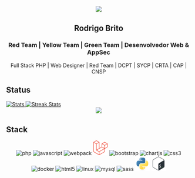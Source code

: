 <div align="center">
  <a href="https://www.rodrigobrito.dev.br/">
    <img width="100" src="https://www.rodrigobrito.dev.br/img/logo.svg">
  </a>
</div>

<h2 align="center">Rodrigo Brito</h2>
<h3 align="center">Red Team | Yellow Team | Green Team | Desenvolvedor Web & AppSec</h3>
<div align="center">Full Stack PHP | Web Designer | Red Team | DCPT | SYCP | CRTA | CAP | CNSP</div>

<h2>Status</h2>
<div>
     <a href="https://github-readme-stats.vercel.app">
        <img width="49%" alt="Stats" src="https://github-readme-stats-sigma-five.vercel.app/api?&count_private=true&include_all_commits=true&username=brito101&theme=tokyonight&custom_title=GitHub+Stats&hide_border=true"/>
    </a>
 <a href="https://github-readme-streak-stats.herokuapp.com">
        <img width="49%" alt="Streak Stats" src="https://github-readme-streak-stats.herokuapp.com?user=brito101&theme=tokyonight&hide_border=true"/>
    </a>
</div>

<div  align="center">
   <img src="https://github-readme-stats-sigma-five.vercel.app/api/top-langs/?username=brito101&theme=tokyonight&hide_border=true" />
  </div>

<h2>Stack</h2>

<p align="center">
  <img src="https://cdn.jsdelivr.net/gh/devicons/devicon/icons/php/php-original.svg" alt="php" width="40" height="40"/> 
  <img src="https://cdn.jsdelivr.net/gh/devicons/devicon/icons/javascript/javascript-original.svg" alt="javascript" width="40" height="40"/> 
  <img src="https://cdn.jsdelivr.net/gh/devicons/devicon/icons/webpack/webpack-original.svg" alt="webpack" width="40" height="40"/> 
  <img src="https://github.com/devicons/devicon/blob/master/icons/laravel/laravel-original.svg" alt="laravel" width="40" height="40"/> 
  <img src="https://cdn.jsdelivr.net/gh/devicons/devicon/icons/bootstrap/bootstrap-plain.svg" alt="bootstrap" width="40" height="40"/> 
  <img src="https://www.chartjs.org/media/logo-title.svg" alt="chartjs" width="40" height="40"/> 
  <img src="https://cdn.jsdelivr.net/gh/devicons/devicon/icons/css3/css3-original-wordmark.svg" alt="css3" width="40" height="40"/> 
  <img src="https://cdn.jsdelivr.net/gh/devicons/devicon/icons/docker/docker-original-wordmark.svg" alt="docker" width="40" height="40"/> 
  <img src="https://cdn.jsdelivr.net/gh/devicons/devicon/icons/html5/html5-original-wordmark.svg" alt="html5" width="40" height="40"/> 
  <img src="https://cdn.jsdelivr.net/gh/devicons/devicon/icons/linux/linux-original.svg" alt="linux" width="40" height="40"/> 
  <img src="https://cdn.jsdelivr.net/gh/devicons/devicon/icons/mysql/mysql-original-wordmark.svg" alt="mysql" width="40" height="40"/>
  <img src="https://cdn.jsdelivr.net/gh/devicons/devicon/icons/sass/sass-original.svg" alt="sass" width="40" height="40"/> 
  <img src="https://github.com/devicons/devicon/blob/master/icons/python/python-original.svg" alt="python" width="40" height="40"/> 
  <img src="https://github.com/devicons/devicon/blob/master/icons/bash/bash-original.svg" alt="bash" width="40" height="40"/> 
</p>
